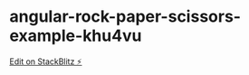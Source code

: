 # angular-rock-paper-scissors-example-khu4vu

[Edit on StackBlitz ⚡️](https://stackblitz.com/edit/angular-rock-paper-scissors-example-khu4vu)